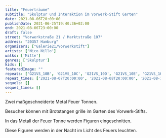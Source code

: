 ```yaml
---
title: "Feuerträume"
subtitle: "Skulptur und Interaktion im Vorwerk-Stift Garten"
date: 2021-08-06T20:00:00
publishDate: 2021-06-25T19:40:36+02:00
end: 2021-08-06T23:00:00
draft: false
street: "Vorwerkstraße 21 / Marktstraße 107"
address: "20357 Hamburg"
organizers: ["Galerie21/Vorwerkstift"]
artists: ['Nico Nillo']
walks: ['Mitte']
genres: ['Skulptur']
kids: []
featuredImage: ""
repeats: ['G21VS_10B', 'G21VS_10C', 'G21VS_10D', 'G21VS_10E', 'G21VS_10F']
repeat_times: ['2021-08-07T20:00:00', '2021-08-08T20:00:00', '2021-08-13T20:00:00', '2021-08-14T20:00:00', '2021-08-15T20:00:00']
sequels: []
sequel_times: []
---
```


Zwei maßgeschneiderte Metal Feuer Tonnen.

Besucher können mit Brotstangen grille im Garten des Vorwerk-Stifts.

In das Metall der Feuer Tonne werden Figuren eingeschnitten.

Diese Figuren werden in der Nacht im Licht des Feuers leuchten.
